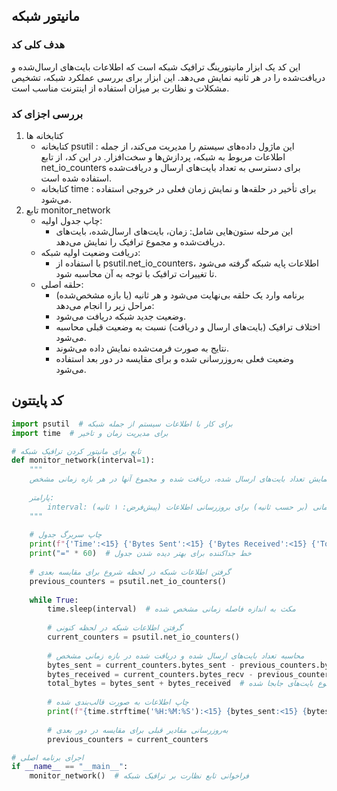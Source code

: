 ## مانیتور شبکه

### هدف کلی کد
این کد یک ابزار مانیتورینگ ترافیک شبکه است که اطلاعات بایت‌های ارسال‌شده و دریافت‌شده را در هر ثانیه نمایش می‌دهد. این ابزار برای بررسی عملکرد شبکه، تشخیص مشکلات و نظارت بر میزان استفاده از اینترنت مناسب است.

### بررسی اجزای کد
1. کتابخانه ها
   - کتابخانه psutil : این ماژول داده‌های سیستم را مدیریت می‌کند، از جمله اطلاعات مربوط به شبکه، پردازش‌ها و سخت‌افزار. در این کد، از تابع net_io_counters برای دسترسی به تعداد بایت‌های ارسال و دریافت‌شده استفاده شده است.
   - کتابخانه time : برای تأخیر در حلقه‌ها و نمایش زمان فعلی در خروجی استفاده می‌شود.
2. تابع monitor_network
   - چاپ جدول اولیه:
       - این مرحله ستون‌هایی شامل: زمان، بایت‌های ارسال‌شده، بایت‌های دریافت‌شده و مجموع ترافیک را نمایش می‌دهد.
   - دریافت وضعیت اولیه شبکه:
       - با استفاده از psutil.net_io_counters، اطلاعات پایه شبکه گرفته می‌شود تا تغییرات ترافیک با توجه به آن محاسبه شود.
   - حلقه اصلی:
       - برنامه وارد یک حلقه بی‌نهایت می‌شود و هر ثانیه (یا بازه مشخص‌شده) مراحل زیر را انجام می‌دهد:
       - وضعیت جدید شبکه دریافت می‌شود.
       - اختلاف ترافیک (بایت‌های ارسال و دریافت) نسبت به وضعیت قبلی محاسبه می‌شود.
       - نتایج به صورت فرمت‌شده نمایش داده می‌شوند.
       - وضعیت فعلی به‌روزرسانی شده و برای مقایسه در دور بعد استفاده می‌شود.
         
## کد پایتتون
```python
import psutil  # برای کار با اطلاعات سیستم از جمله شبکه
import time  # برای مدیریت زمان و تاخیر

# تابع برای مانیتور کردن ترافیک شبکه
def monitor_network(interval=1):  
    """
    نظارت بر ترافیک شبکه و نمایش تعداد بایت‌های ارسال شده، دریافت شده و مجموع آنها در هر بازه زمانی مشخص.
    
    پارامتر:
        interval: فاصله زمانی (بر حسب ثانیه) برای بروزرسانی اطلاعات (پیش‌فرض: ۱ ثانیه)
    """
    
    # چاپ سربرگ جدول
    print(f"{'Time':<15} {'Bytes Sent':<15} {'Bytes Received':<15} {'Total Bytes':<15}")
    print("=" * 60)  # خط جداکننده برای بهتر دیده شدن جدول
    
    # گرفتن اطلاعات شبکه در لحظه شروع برای مقایسه بعدی
    previous_counters = psutil.net_io_counters()
    
    while True:
        time.sleep(interval)  # مکث به اندازه فاصله زمانی مشخص شده
        
        # گرفتن اطلاعات شبکه در لحظه کنونی
        current_counters = psutil.net_io_counters()
        
        # محاسبه تعداد بایت‌های ارسال شده و دریافت شده در بازه زمانی مشخص
        bytes_sent = current_counters.bytes_sent - previous_counters.bytes_sent
        bytes_received = current_counters.bytes_recv - previous_counters.bytes_recv
        total_bytes = bytes_sent + bytes_received  # محاسبه مجموع بایت‌های جابجا شده
        
        # چاپ اطلاعات به صورت قالب‌بندی شده
        print(f"{time.strftime('%H:%M:%S'):<15} {bytes_sent:<15} {bytes_received:<15} {total_bytes:<15}")
        
        # به‌روزرسانی مقادیر قبلی برای مقایسه در دور بعدی
        previous_counters = current_counters

# اجرای برنامه اصلی
if __name__ == "__main__":
    monitor_network()  # فراخوانی تابع نظارت بر ترافیک شبکه

```
